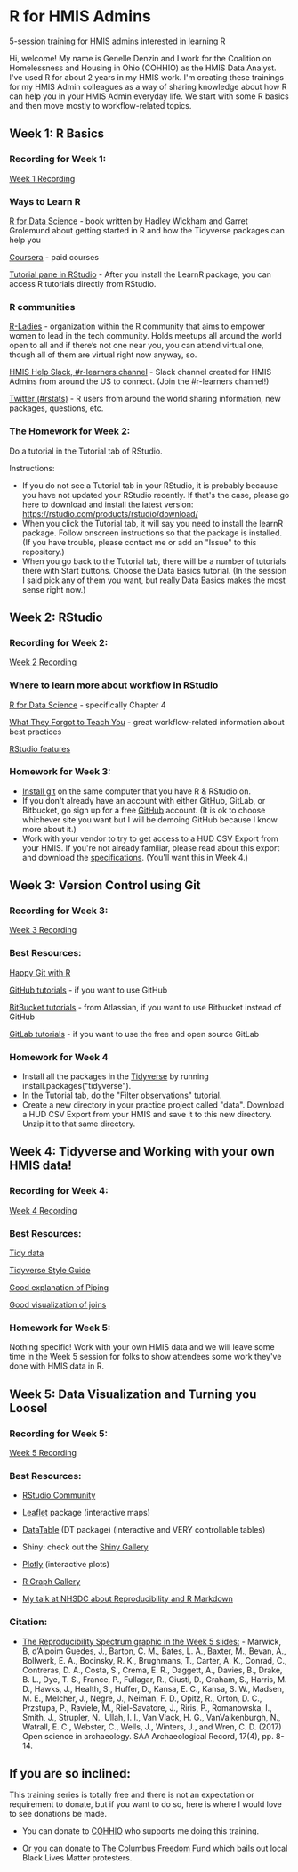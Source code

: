 # R for HMIS Admins
5-session training for HMIS admins interested in learning R

Hi, welcome! My name is Genelle Denzin and I work for the Coalition on Homelessness and Housing in Ohio (COHHIO) as the HMIS Data Analyst. I've used R for about 2 years in my HMIS work. I'm creating these trainings for my HMIS Admin colleagues as a way of sharing knowledge about how R can help you in your HMIS Admin everyday life. We start with some R basics and then move mostly to workflow-related topics.

## Week 1: R Basics


### Recording for Week 1:

[Week 1 Recording](https://transcripts.gotomeeting.com/#/s/0885c2ba654203fdcdf1ea00f1c6151cb7a8f6449bb477518d44c635edd4e3f5)

### Ways to Learn R

[R for Data Science](https://r4ds.had.co.nz/) - book written by Hadley Wickham and Garret Grolemund about getting started in R and how the Tidyverse packages can help you

[Coursera](https://www.coursera.org/courses?query=r) - paid courses

[Tutorial pane in RStudio](https://blog.rstudio.com/2020/02/25/rstudio-1-3-integrated-tutorials/) - After you install the LearnR package, you can access R tutorials directly from RStudio.

### R communities

[R-Ladies](https://rladies.org/) - organization within the R community that aims to empower women to lead in the tech community. Holds meetups all around the world open to all and if there’s not one near you, you can attend virtual one, though all of them are virtual right now anyway, so.

[HMIS Help Slack, #r-learners channel](https://join.slack.com/t/hmishelp/shared_invite/enQtNTEyMDA4MzA0MTYzLTlmNTUxMDYyYzFhNjI0M2E5NGZhODRjNWJlZjljM2MwMGI4NjQ0YzUyZTk2NGJjNDUxOWZlNWI2MDQ4MDUxNmM) - Slack channel created for HMIS Admins from around the US to connect. (Join the #r-learners channel!)

[Twitter (#rstats)](https://twitter.com/hashtag/rstats?src=hashtag_click) - 
R users from around the world sharing information, new packages, questions, etc.

### The Homework for Week 2:

Do a tutorial in the Tutorial tab of RStudio.

Instructions:

- If you do not see a Tutorial tab in your RStudio, it is probably because you have not updated your RStudio recently. If that's the case, please go here to download and install the latest version: https://rstudio.com/products/rstudio/download/ 
- When you click the Tutorial tab, it will say you need to install the learnR package. Follow onscreen instructions so that the package is installed. (If you have trouble, please contact me or add an "Issue" to this repository.)
- When you go back to the Tutorial tab, there will be a number of tutorials there with Start buttons. Choose the Data Basics tutorial. (In the session I said pick any of them you want, but really Data Basics makes the most sense right now.)

## Week 2: RStudio

### Recording for Week 2:

[Week 2 Recording](https://attendee.gotowebinar.com/recording/7189142892199735820)

### Where to learn more about workflow in RStudio

[R for Data Science](https://r4ds.had.co.nz/) - specifically Chapter 4

[What They Forgot to Teach You](https://rstats.wtf) - great workflow-related information about best practices

[RStudio features](https://rstudio.com/products/rstudio/features/)

### Homework for Week 3:

- [Install git](https://git-scm.com/download/win) on the same computer that you have R & RStudio on.
- If you don't already have an account with either GitHub, GitLab, or Bitbucket, go sign up for a free [GitHub](https://github.com/) account. (It is ok to choose whichever site you want but I will be demoing GitHub because I know more about it.)
- Work with your vendor to try to get access to a HUD CSV Export from your HMIS. If you're not already familiar, please read about this export and download the [specifications](https://hudhdx.info/VendorResources.aspx). (You'll want this in Week 4.) 

## Week 3: Version Control using Git

### Recording for Week 3:

[Week 3 Recording](https://attendee.gotowebinar.com/recording/7983181602632079106)

### Best Resources:

[Happy Git with R](https://happygitwithr.com/rstudio-see-git.html#rstudio-see-git)

[GitHub tutorials](https://guides.github.com/) - if you want to use GitHub 

[BitBucket tutorials](https://www.atlassian.com/git/tutorials) - from Atlassian, if you want to use Bitbucket instead of GitHub

[GitLab tutorials](https://docs.gitlab.com/ee/gitlab-basics/) - if you want to use the free and open source GitLab

### Homework for Week 4

- Install all the packages in the [Tidyverse](https://www.tidyverse.org/packages/) by running install.packages("tidyverse").
- In the Tutorial tab, do the "Filter observations" tutorial.
- Create a new directory in your practice project called "data". Download a HUD CSV Export from your HMIS and save it to this new directory. Unzip it to that same directory.

## Week 4: Tidyverse and Working with your own HMIS data!

### Recording for Week 4:

[Week 4 Recording](https://attendee.gotowebinar.com/recording/4622971813722050567)

### Best Resources:

[Tidy data](https://r4ds.had.co.nz/tidy-data.html)

[Tidyverse Style Guide](https://style.tidyverse.org/)

[Good explanation of Piping](https://r4ds.had.co.nz/pipes.html)

[Good visualization of joins](https://github.com/gadenbuie/tidyexplain#tidy-animated-verbs)

### Homework for Week 5:

Nothing specific! Work with your own HMIS data and we will leave some time in the Week 5 session for folks to show attendees some work they've done with HMIS data in R.

## Week 5: Data Visualization and Turning you Loose!

### Recording for Week 5:

[Week 5 Recording](https://attendee.gotowebinar.com/recording/3642046913203046668)

### Best Resources:

* [RStudio Community](https://community.rstudio.com/)

* [Leaflet](https://rstudio.github.io/leaflet/) package (interactive maps)

* [DataTable](https://rstudio.github.io/leaflet/) (DT package) (interactive and VERY controllable tables)

* Shiny: check out the [Shiny Gallery](https://shiny.rstudio.com/gallery/)

* [Plotly](https://plotly.com/r/) (interactive plots)

* [R Graph Gallery](https://www.r-graph-gallery.com/)

* [My talk at NHSDC about Reproducibility and R Markdown](https://github.com/COHHIO/rmarkdown_talk#national-human-services-data-consortium-presentation)

### Citation: 

* [The Reproducibility Spectrum graphic in the Week 5 slides:](https://faculty.washington.edu/bmarwick/PDFs/Marwick_et_al_2017_SAA_Record_Sept.pdf) - Marwick, B, d’Alpoim Guedes, J., Barton, C. M., Bates, L. A., Baxter, M., Bevan, A., Bollwerk, E. A., Bocinsky, R. K., Brughmans, T., Carter, A. K., Conrad, C., Contreras, D. A., Costa, S., Crema, E. R., Daggett, A., Davies, B., Drake, B. L., Dye, T. S., France, P., Fullagar, R., Giusti, D., Graham, S., Harris, M. D., Hawks, J., Health, S., Huffer, D., Kansa, E. C., Kansa, S. W., Madsen, M. E., Melcher, J., Negre, J., Neiman, F. D., Opitz, R., Orton, D. C., Przstupa, P., Raviele, M., Riel-Savatore, J., Riris, P., Romanowska, I., Smith, J., Strupler, N., Ullah, I. I., Van Vlack, H. G., VanValkenburgh, N., Watrall, E. C., Webster, C., Wells, J., Winters, J., and Wren, C. D. (2017) Open science in archaeology. SAA Archaeological Record, 17(4), pp. 8-14.

## If you are so inclined:

This training series is totally free and there is not an expectation or requirement to donate, but if you want to do so, here is where I would love to see donations be made.

- You can donate to [COHHIO](https://actionnetwork.org/fundraising/support-the-coalition-on-homelessness-and-housing-in-ohio) who supports me doing this training.

- Or you can donate to [The Columbus Freedom Fund](https://www.paypal.me/columbusfreedomfund) which bails out local Black Lives Matter protesters.
